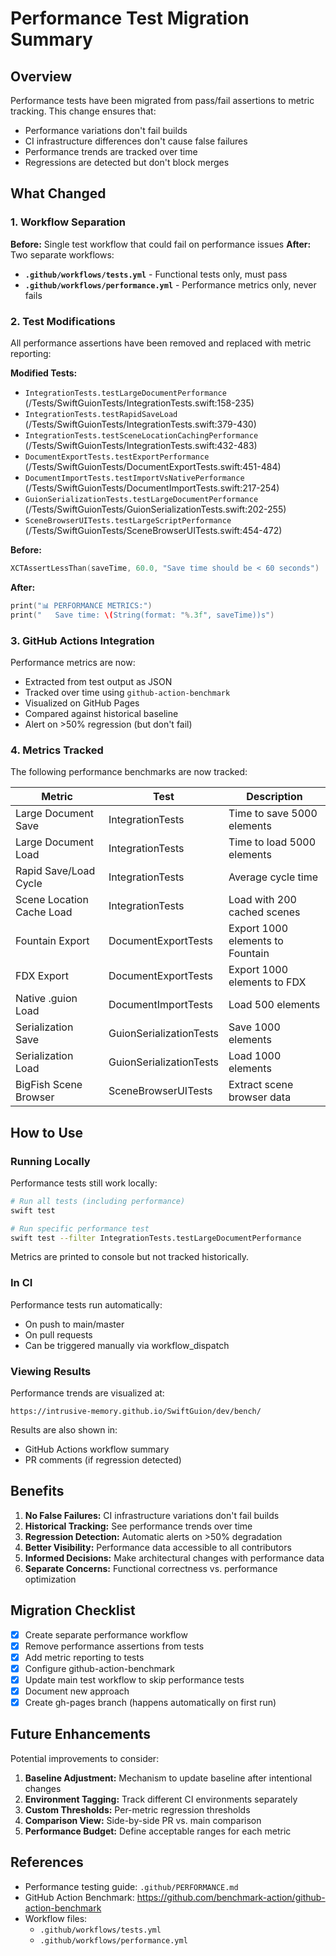 # Performance Test Migration Summary

## Overview

Performance tests have been migrated from pass/fail assertions to metric tracking. This change ensures that:
- Performance variations don't fail builds
- CI infrastructure differences don't cause false failures
- Performance trends are tracked over time
- Regressions are detected but don't block merges

## What Changed

### 1. Workflow Separation

**Before:** Single test workflow that could fail on performance issues
**After:** Two separate workflows:

- **`.github/workflows/tests.yml`** - Functional tests only, must pass
- **`.github/workflows/performance.yml`** - Performance metrics only, never fails

### 2. Test Modifications

All performance assertions have been removed and replaced with metric reporting:

**Modified Tests:**
- `IntegrationTests.testLargeDocumentPerformance` (/Tests/SwiftGuionTests/IntegrationTests.swift:158-235)
- `IntegrationTests.testRapidSaveLoad` (/Tests/SwiftGuionTests/IntegrationTests.swift:379-430)
- `IntegrationTests.testSceneLocationCachingPerformance` (/Tests/SwiftGuionTests/IntegrationTests.swift:432-483)
- `DocumentExportTests.testExportPerformance` (/Tests/SwiftGuionTests/DocumentExportTests.swift:451-484)
- `DocumentImportTests.testImportVsNativePerformance` (/Tests/SwiftGuionTests/DocumentImportTests.swift:217-254)
- `GuionSerializationTests.testLargeDocumentPerformance` (/Tests/SwiftGuionTests/GuionSerializationTests.swift:202-255)
- `SceneBrowserUITests.testLargeScriptPerformance` (/Tests/SwiftGuionTests/SceneBrowserUITests.swift:454-472)

**Before:**
```swift
XCTAssertLessThan(saveTime, 60.0, "Save time should be < 60 seconds")
```

**After:**
```swift
print("📊 PERFORMANCE METRICS:")
print("   Save time: \(String(format: "%.3f", saveTime))s")
```

### 3. GitHub Actions Integration

Performance metrics are now:
- Extracted from test output as JSON
- Tracked over time using `github-action-benchmark`
- Visualized on GitHub Pages
- Compared against historical baseline
- Alert on >50% regression (but don't fail)

### 4. Metrics Tracked

The following performance benchmarks are now tracked:

| Metric | Test | Description |
|--------|------|-------------|
| Large Document Save | IntegrationTests | Time to save 5000 elements |
| Large Document Load | IntegrationTests | Time to load 5000 elements |
| Rapid Save/Load Cycle | IntegrationTests | Average cycle time |
| Scene Location Cache Load | IntegrationTests | Load with 200 cached scenes |
| Fountain Export | DocumentExportTests | Export 1000 elements to Fountain |
| FDX Export | DocumentExportTests | Export 1000 elements to FDX |
| Native .guion Load | DocumentImportTests | Load 500 elements |
| Serialization Save | GuionSerializationTests | Save 1000 elements |
| Serialization Load | GuionSerializationTests | Load 1000 elements |
| BigFish Scene Browser | SceneBrowserUITests | Extract scene browser data |

## How to Use

### Running Locally

Performance tests still work locally:

```bash
# Run all tests (including performance)
swift test

# Run specific performance test
swift test --filter IntegrationTests.testLargeDocumentPerformance
```

Metrics are printed to console but not tracked historically.

### In CI

Performance tests run automatically:
- On push to main/master
- On pull requests
- Can be triggered manually via workflow_dispatch

### Viewing Results

Performance trends are visualized at:
```
https://intrusive-memory.github.io/SwiftGuion/dev/bench/
```

Results are also shown in:
- GitHub Actions workflow summary
- PR comments (if regression detected)

## Benefits

1. **No False Failures:** CI infrastructure variations don't fail builds
2. **Historical Tracking:** See performance trends over time
3. **Regression Detection:** Automatic alerts on >50% degradation
4. **Better Visibility:** Performance data accessible to all contributors
5. **Informed Decisions:** Make architectural changes with performance data
6. **Separate Concerns:** Functional correctness vs. performance optimization

## Migration Checklist

- [x] Create separate performance workflow
- [x] Remove performance assertions from tests
- [x] Add metric reporting to tests
- [x] Configure github-action-benchmark
- [x] Update main test workflow to skip performance tests
- [x] Document new approach
- [x] Create gh-pages branch (happens automatically on first run)

## Future Enhancements

Potential improvements to consider:

1. **Baseline Adjustment:** Mechanism to update baseline after intentional changes
2. **Environment Tagging:** Track different CI environments separately
3. **Custom Thresholds:** Per-metric regression thresholds
4. **Comparison View:** Side-by-side PR vs. main comparison
5. **Performance Budget:** Define acceptable ranges for each metric

## References

- Performance testing guide: `.github/PERFORMANCE.md`
- GitHub Action Benchmark: https://github.com/benchmark-action/github-action-benchmark
- Workflow files:
  - `.github/workflows/tests.yml`
  - `.github/workflows/performance.yml`
